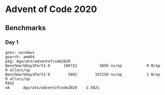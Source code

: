 # Advent of Code 2020

## Benchmarks

### Day 1
```
goos: windows
goarch: amd64
pkg: Agurato/adventofcode2020
BenchmarkDay1Part1-6   	  196722	      5856 ns/op	       0 B/op	       0 allocs/op
BenchmarkDay1Part2-6   	    5992	    197258 ns/op	       1 B/op	       0 allocs/op
PASS
ok  	Agurato/adventofcode2020	2.582s
```